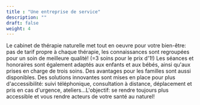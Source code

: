 ```yaml
---
title : "Une entreprise de service"
description: ""
draft: false
weight: 4
---
```


Le cabinet de thérapie naturelle met tout en oeuvre pour votre bien-être: pas de tarif propre à chaque thérapie, les connaissances sont regroupées pour un soin de meilleure qualité! (=3 soins pour le prix d'1!) Les séances et honoraires sont également adaptés aux enfants et aux bébés, ainsi qu'aux prises en charge de trois soins. Des avantages pour les familles sont aussi disponibles. Des solutions innovantes sont mises en place pour plus d'accessibilité: suivi téléphonique, consultation à distance, déplacement et pris en cas d'urgence, ateliers...L'objectif: se rendre toujours plus accessible et vous rendre acteurs de votre santé au naturel!
